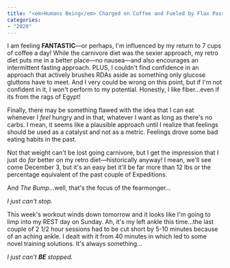 ```yaml
---
title: "<em>Humans Being</em> Charged on Coffee and Fueled by Flax Pass the Carnivores' Grease Gut Guard."
categories:
- "2020"
---
```


I am feeling **FANTASTIC**—or perhaps, I'm influenced by my return to 7 cups of coffee a day! While the carnivore diet was the sexier approach, my retro diet puts me in a better place—no nausea—and also encourages an intermittent fasting approach.  PLUS, I couldn't find confidence in an approach that actively brushes RDAs aside as something only glucose gluttons have to meet.  And I very could be wrong on this point, but if I'm not confident in it, I won't perform to my potential.  Honestly, I like fiber...even if its from the rags of Egypt!

Finally, there may be something flawed with the idea that I can eat whenever I *feel* hungry and in that, whatever I want as long as there's no carbs.  I mean, it seems like a plausible approach until I realize that feelings should be used as a catalyst and not as a metric.  Feelings drove some bad eating habits in the past. 

Not that weight can't be lost going carnivore, but I get the impression that I just do *far* better on my retro diet—historically anyway!  I mean, we'll see come December 3, but it's an easy bet it'll be far more than 12 lbs or the percentage equivalent of the past couple of Expeditions.

And *The Bump*...well, that's the focus of the fearmonger...

*I just can't stop.* 

This week's workout winds down tomorrow and it looks like I'm going to limp into my REST day on Sunday.  Ah, it's my left ankle this time...the last couple of  2 1/2 hour sessions had to be cut short by 5-10 minutes because of an aching ankle.  I dealt with it from 40 minutes in which led to some novel training solutions.  It's always something...

*I just can't **BE** stopped.*


